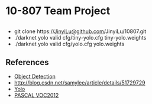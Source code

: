 # 10-807 Team Project

##
* git clone https://JinyiLu@github.com/JinyiLu/10807.git
* ./darknet yolo valid cfg/tiny-yolo.cfg tiny-yolo.weights
* ./darknet yolo valid cfg/yolo.cfg yolo.weights

## References
* [Object Detection](https://www.zhihu.com/question/34223049/answer/110071873)
* http://blog.csdn.net/samylee/article/details/51729729
* [Yolo](http://pjreddie.com/darknet/yolo/)
* [PASCAL VOC2012](http://host.robots.ox.ac.uk/pascal/VOC/voc2012/htmldoc/devkit_doc.html#SECTION00050000000000000000)